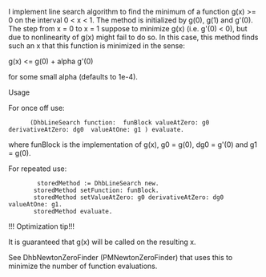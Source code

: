I implement line search algorithm to find the minimum of a function g(x) >= 0 on the interval 0 < x < 1.
The method is initialized by g(0), g(1) and g'(0).
The step from x = 0 to x = 1 suppose to minimize g(x) (i.e. g'(0) < 0), but due to nonlinearity of g(x) might fail to do so.
In this case, this method finds such an x that this function is minimized in the sense:

g(x) <= g(0) + alpha g'(0)

for some small alpha (defaults to 1e-4).

Usage

For once off use: 

          (DhbLineSearch function:  funBlock valueAtZero: g0  derivativeAtZero: dg0  valueAtOne: g1 ) evaluate.

where funBlock is the implementation of g(x), g0 = g(0), dg0 = g'(0) and g1 = g(0).

For repeated use:

            storedMethod := DhbLineSearch new.
           storedMethod setFunction: funBlock.
           storedMethod setValueAtZero: g0 derivativeAtZero: dg0  valueAtOne: g1.
           storedMethod evaluate. 
 


!!! Optimization tip!!!

It is guaranteed that g(x) will be called on the resulting x.

See DhbNewtonZeroFinder (PMNewtonZeroFinder) that uses this to minimize the number of function evaluations.
